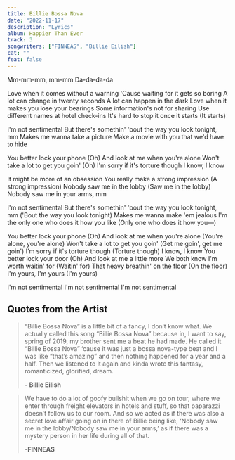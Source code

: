 ```yaml
---
title: Billie Bossa Nova
date: "2022-11-17"
description: "Lyrics"
album: Happier Than Ever
track: 3
songwriters: ["FINNEAS", "Billie Eilish"]
cat: ""
feat: false
---
```


<p className="intro">
Mm-mm-mm, mm-mm
Da-da-da-da
</p>
<p className="verse-one">
Love when it comes without a warning
'Cause waiting for it gets so boring
A lot can change in twenty seconds
A lot can happen in the dark
Love when it makes you lose your bearings
Some information's not for sharing
Use different names at hotel check-ins
It's hard to stop it once it starts (It starts)
</p>
<p className="pre-chorus">
I'm not sentimental
But there's somethin' 'bout the way you look tonight, mm
Makes me wanna take a picture
Make a movie with you that we'd have to hide
</p>
<p className="chorus">
You better lock your phone (Oh)
And look at me when you're alone
Won't take a lot to get you goin' (Oh)
I'm sorry if it's torture though
I know, I know
</p>
<p className="verse-two">
It might be more of an obsession
You really make a strong impression (A strong impression)
Nobody saw me in the lobby (Saw me in the lobby)
Nobody saw me in your arms, mm
</p>
<p className="pre-chorus">
I'm not sentimental
But there's somethin' 'bout the way you look tonight, mm ('Bout the way you look tonight)
Makes me wanna make 'em jealous
I'm the only one who does it how you like (Only one who does it how you—)
</p>
<p className="chorus">
You better lock your phone (Oh)
And look at me when you're alone (You're alone, you're alone)
Won't take a lot to get you goin' (Get me goin', get me goin')
I'm sorry if it's torture though (Torture though)
I know, I know
You better lock your door (Oh)
And look at me a little more
We both know I'm worth waitin' for (Waitin' for)
That heavy breathin' on the floor (On the floor)
I'm yours, I'm yours (I'm yours)
</p>
<p className="outro">
I'm not sentimental
I'm not sentimental
I'm not sentimental
</p>

## Quotes from the Artist

<blockquote>
“Billie Bossa Nova” is a little bit of a fancy, I don’t know what. We actually called this song “Billie Bossa Nova” because in, I want to say, spring of 2019, my brother sent me a beat he had made. He called it “Billie Bossa Nova” ‘cause it was just a bossa nova-type beat and I was like “that’s amazing” and then nothing happened for a year and a half. Then we listened to it again and kinda wrote this fantasy, romanticized, glorified, dream.

<b>- Billie Eilish</b>

</blockquote>

<blockquote>
We have to do a lot of goofy bullshit when we go on tour, where we enter through freight elevators in hotels and stuff, so that paparazzi doesn’t follow us to our room. And so we acted as if there was also a secret love affair going on in there of Billie being like, ‘Nobody saw me in the lobby/Nobody saw me in your arms,’ as if there was a mystery person in her life during all of that.

<b>-FINNEAS</b>

</blockquote>
